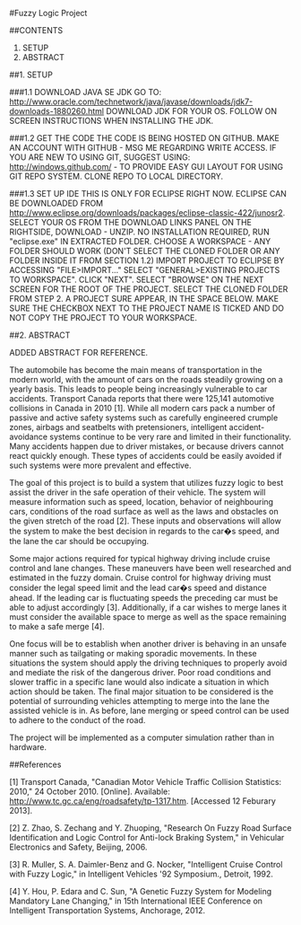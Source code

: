 #Fuzzy Logic Project

##CONTENTS

<ol>
<li>SETUP</li>
<li>ABSTRACT</li>
</ol>

##1. SETUP

###1.1 DOWNLOAD JAVA SE JDK
GO TO: http://www.oracle.com/technetwork/java/javase/downloads/jdk7-downloads-1880260.html
DOWNLOAD JDK FOR YOUR OS. FOLLOW ON SCREEN INSTRUCTIONS WHEN INSTALLING THE JDK.

###1.2 GET THE CODE
THE CODE IS BEING HOSTED ON GITHUB. MAKE AN ACCOUNT WITH GITHUB - MSG ME REGARDING WRITE ACCESS.
IF YOU ARE NEW TO USING GIT, SUGGEST USING: http://windows.github.com/ - TO PROVIDE EASY GUI LAYOUT FOR USING GIT REPO SYSTEM.
CLONE REPO TO LOCAL DIRECTORY.

###1.3 SET UP IDE
THIS IS ONLY FOR ECLIPSE RIGHT NOW. ECLIPSE CAN BE DOWNLOADED FROM http://www.eclipse.org/downloads/packages/eclipse-classic-422/junosr2.
SELECT YOUR OS FROM THE DOWNLOAD LINKS PANEL ON THE RIGHTSIDE, DOWNLOAD - UNZIP. NO INSTALLATION REQUIRED, RUN "eclipse.exe" IN EXTRACTED FOLDER.
CHOOSE A WORKSPACE - ANY FOLDER SHOULD WORK (DON'T SELECT THE CLONED FOLDER OR ANY FOLDER INSIDE IT FROM SECTION 1.2)
IMPORT PROJECT TO ECLIPSE BY ACCESSING "FILE>IMPORT..." SELECT "GENERAL>EXISTING PROJECTS TO WORKSPACE". CLICK "NEXT". 
SELECT "BROWSE" ON THE NEXT SCREEN FOR THE ROOT OF THE PROJECT. SELECT THE CLONED FOLDER FROM STEP 2. A PROJECT SURE APPEAR, IN THE SPACE BELOW.
MAKE SURE THE CHECKBOX NEXT TO THE PROJECT NAME IS TICKED AND DO NOT COPY THE PROJECT TO YOUR WORKSPACE.

##2. ABSTRACT

ADDED ABSTRACT FOR REFERENCE.

The automobile has become the main means of transportation in the modern world, with the amount of cars on the roads steadily growing on a yearly basis. This leads to people being increasingly vulnerable to car accidents. Transport Canada reports that there were 125,141 automotive collisions in Canada in 2010 [1]. While all modern cars pack a number of passive and active safety systems such as carefully engineered crumple zones, airbags and seatbelts with pretensioners, intelligent accident-avoidance systems continue to be very rare and limited in their functionality. Many accidents happen due to driver mistakes, or because drivers cannot react quickly enough. These types of accidents could be easily avoided if such systems were more prevalent and effective. 

The goal of this project is to build a system that utilizes fuzzy logic to best assist the driver in the safe operation of their vehicle. The system will measure information such as speed, location, behavior of neighbouring cars, conditions of the road surface as well as the laws and obstacles on the given stretch of the road [2]. These inputs and observations will allow the system to make the best decision in regards to the car�s speed, and the lane the car should be occupying. 

Some major actions required for typical highway driving include cruise control and lane changes. These maneuvers have been well researched and estimated in the fuzzy domain. Cruise control for highway driving must consider the legal speed limit and the lead car�s speed and distance ahead. If the leading car is fluctuating speeds the preceding car must be able to adjust accordingly [3]. Additionally, if a car wishes to merge lanes it must consider the available space to merge as well as the space remaining to make a safe merge [4]. 

One focus will be to establish when another driver is behaving in an unsafe manner such as tailgating or making sporadic movements. In these situations the system should apply the driving techniques to properly avoid and mediate the risk of the dangerous driver. Poor road conditions and slower traffic in a specific lane would also indicate a situation in which action should be taken. The final major situation to be considered is the potential of surrounding vehicles attempting to merge into the lane the assisted vehicle is in. As before, lane merging or speed control can be used to adhere to the conduct of the road.

The project will be implemented as a computer simulation rather than in hardware.

##References

[1] Transport Canada, "Canadian Motor Vehicle Traffic Collision Statistics: 2010," 24 October 2010. [Online]. Available: http://www.tc.gc.ca/eng/roadsafety/tp-1317.htm. [Accessed 12 Feburary 2013].

[2] Z. Zhao, S. Zechang and Y. Zhuoping, "Research On Fuzzy Road Surface Identification and Logic Control for Anti-lock Braking System," in Vehicular Electronics and Safety, Beijing, 2006. 

[3] R. Muller, S. A. Daimler-Benz and G. Nocker, "Intelligent Cruise Control with Fuzzy Logic," in Intelligent Vehicles '92 Symposium., Detroit, 1992. 

[4] Y. Hou, P. Edara and C. Sun, "A Genetic Fuzzy System for Modeling Mandatory Lane Changing," in 15th International IEEE Conference on Intelligent Transportation Systems, Anchorage, 2012. 

 
